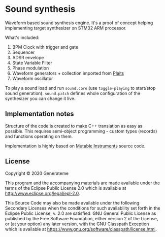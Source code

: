 # Sound synthesis

Waveform based sound synthesis engine. It's a proof of concept helping implementing target synthesizer on STM32 ARM processor.

What's included:

1. BPM Clock with trigger and gate
2. Sequencer
3. ADSR envelope
4. State Variable Filter
5. Phase modulation
6. Waveform generators + collection imported from [Plaits](https://mutable-instruments.net/modules/plaits/)
7. Waveform oscillator

To play a sound load and run `sound.core` (use `toggle-playing` to start/stop sound generation). `sound.patch` defines whole configuration of the synthesizer you can change it live.

## Implementation notes

Structure of the code is created to make C++ translation as easy as possible. This requires semi-object programming - custom types (records) and functions operating on them.

Implementation is highly based on [Mutable Instruments](https://mutable-instruments.net/) source code.

## License

Copyright © 2020 Generateme

This program and the accompanying materials are made available under the
terms of the Eclipse Public License 2.0 which is available at
http://www.eclipse.org/legal/epl-2.0.

This Source Code may also be made available under the following Secondary
Licenses when the conditions for such availability set forth in the Eclipse
Public License, v. 2.0 are satisfied: GNU General Public License as published by
the Free Software Foundation, either version 2 of the License, or (at your
option) any later version, with the GNU Classpath Exception which is available
at https://www.gnu.org/software/classpath/license.html.
